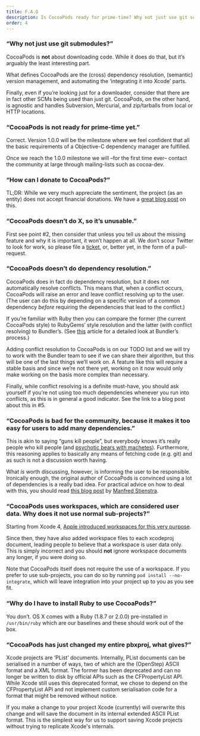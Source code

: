 ```yaml
---
title: F.A.Q
description: Is CocoaPods ready for prime-time? Why not just use git submodules? etc. etc.
order: 4
---
```


### “Why not just use git submodules?”

  CocoaPods is **not** about downloading code. While it does do that, but it’s arguably the least interesting part.

  What defines CocoaPods are the (cross) dependency resolution, (semantic) version management, and automating the ‘integrating it into Xcode’ parts.

  Finally, even if you’re looking just for a downloader, consider that there are in fact other SCMs being used than just git. CocoaPods, on the other hand, is agnostic and handles Subversion, Mercurial, and zip/tarballs from local or HTTP locations.


### “CocoaPods is not ready for prime-time yet.”

  Correct. Version 1.0.0 will be the milestone where we feel confident that all the basic requirements of a Objective-C dependency manager are fulfilled.

  Once we reach the 1.0.0 milestone we will –for the first time ever– contact the community at large through mailing-lists such as cocoa-dev.


### “How can I donate to CocoaPods?”

  TL;DR: While we very much appreciate the sentiment, the project (as an entity) does not accept financial donations. We have a [great blog post](http://blog.cocoapods.org/Why-we-dont-accept-donations/) on this.

### “CocoaPods doesn’t do X, so it’s unusable.”

  First see point #2, then consider that unless you tell us about the missing feature and why it is important, it won’t happen at all. We don’t scour Twitter to look for work, so please file a [ticket](https://github.com/CocoaPods/CocoaPods/issues/new), or, better yet, in the form of a pull-request.


### “CocoaPods doesn’t do dependency resolution.”

  CocoaPods does in fact do dependency resolution, but it does not automatically resolve conflicts. This means that, when a conflict occurs, CocoaPods will raise an error and leave conflict resolving up to the user. (The user can do this by depending on a specific version of a common dependency _before_ requiring the dependencies that lead to the conflict.)

  If you’re familiar with Ruby then you can compare the former (the current CocoaPods style) to RubyGems’ style resolution and the latter (with conflict resolving) to Bundler’s. (See [this](http://patshaughnessy.net/2011/9/24/how-does-bundler-bundle) article for a detailed look at Bundler’s process.)

  Adding conflict resolution to CocoaPods is on our TODO list and we will try to work with the Bundler team to see if we can share their algorithm, but this will be one of the last things we’ll work on. A feature like this will require a stable basis and since we’re not there yet, working on it now would only make working on the basis more complex than necessary.

  Finally, while conflict resolving is a definite must-have, you should ask yourself if you’re not using too much dependencies whenever you run into conflicts, as this is in general a good indicator. See the link to a blog post about this in #5.


### “CocoaPods is bad for the community, because it makes it too easy for users to add many dependencies.”

  This is akin to saying “guns kill people”, but everybody knows it’s really people who kill people (and [psychotic bears with machetes](http://www.sebastienmillon.com/Machete-Bear-Art-Print-15-00)). Furthermore, this reasoning applies to basically any means of fetching code (e.g. git) and as such is not a discussion worth having.

  What _is_ worth discussing, however, is informing the user to be responsible. Ironically enough, the original author of CocoaPods is convinced using a lot of dependencies is a really bad idea. For practical advice on how to deal with this, you should read [this blog post](http://www.fngtps.com/2013/a-quick-note-on-minimal-dependencies-in-ruby-on-rails/) by [Manfred Stienstra](http://twitter.com/manfreds).


### “CocoaPods uses workspaces, which are considered user data. Why does it not use normal sub-projects?”

  Starting from Xcode 4, [Apple introduced workspaces for this very purpose](http://developer.apple.com/library/ios/#featuredarticles/XcodeConcepts/Concept-Workspace.html).

  Since then, they have also added workspace files to each xcodeproj document, leading people to believe that a workspace is user data only. This is simply incorrect and you should **not** ignore workspace documents any longer, if you were doing so.

  Note that CocoaPods itself does not require the use of a workspace. If you prefer to use sub-projects, you can do so by running `pod install --no-integrate`, which will leave integration into your project up to you as you see fit.


### “Why do I have to install Ruby to use CocoaPods?”

  You don’t. OS X comes with a Ruby (1.8.7 or 2.0.0) pre-installed in `/usr/bin/ruby` which are our baselines and these should work out of the box.


### “CocoaPods has just changed my entire pbxproj, what gives?”

Xcode projects are ‘PList’ documents. Internally, PList documents can be serialised in a number of ways, two of which are the (OpenStep) ASCII format and a XML format. The former has been deprecated and can no longer be written to disk by official APIs such as the CFPropertyList API. While Xcode still uses this deprecated format, we chose to depend on the CFPropertyList API and not implement custom serialisation code for a format that might be removed without notice.

If you make a change to your project Xcode (currently) will overwrite this change and will save the document in its internal extended ASCII PList format. This is the simplest way for us to support saving Xcode projects without trying to replicate Xcode's internals. 
